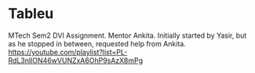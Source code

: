 # Tableu
MTech Sem2 DVI Assignment. Mentor Ankita.
Initially started by Yasir, but as he stopped in between, requested help from Ankita.
https://youtube.com/playlist?list=PL-RdL3nlION46wVUNZxA6OhP9sAzX8mPg
